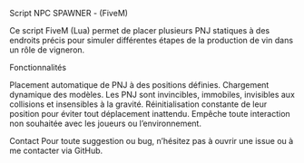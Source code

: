 Script NPC SPAWNER - (FiveM)

Ce script FiveM (Lua) permet de placer plusieurs PNJ statiques à des endroits précis pour simuler différentes étapes de la production de vin dans un rôle de vigneron.

Fonctionnalités

Placement automatique de PNJ à des positions définies.
Chargement dynamique des modèles.
Les PNJ sont invincibles, immobiles, invisibles aux collisions et insensibles à la gravité.
Réinitialisation constante de leur position pour éviter tout déplacement inattendu.
Empêche toute interaction non souhaitée avec les joueurs ou l’environnement.

Contact
Pour toute suggestion ou bug, n’hésitez pas à ouvrir une issue ou à me contacter via GitHub.
